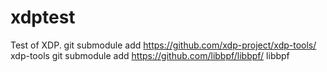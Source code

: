 # xdptest
Test of XDP.
git submodule add https://github.com/xdp-project/xdp-tools/ xdp-tools
git submodule add https://github.com/libbpf/libbpf/ libbpf
